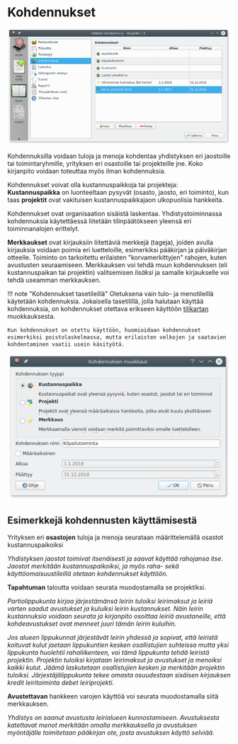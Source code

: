 # Kohdennukset

![](kohdennukset.png)

Kohdennuksilla voidaan tuloja ja menoja kohdentaa yhdistyksen eri jaostoille tai toimintaryhmille, yrityksen eri osastoille tai projekteille jne. Koko kirjanpito voidaan toteuttaa myös ilman kohdennuksia.

Kohdennukset voivat olla kustannuspaikkoja tai projekteja: **Kustannuspaikka** on luonteeltaan pysyvät (osasto, jaosto, eri toiminto), kun taas **projektit** ovat vakituisen kustannuspaikkajaon ulkopuolisia hankkeita.

Kohdennukset ovat organisaation sisäistä laskentaa. Yhdistystoiminnassa kohdennuksia käytettäessä liitetään tilinpäätökseen yleensä eri toiminnanalojen erittelyt.

**Merkkaukset** ovat kirjauksiin liitettäviä merkkejä (tageja), joiden avulla kirjauksia voidaan poimia eri luetteloille, esimerkiksi pääkirjan ja päiväkirjan otteelle. Toiminto on tarkoitettu erilaisten "korvamerkittyjen" rahojen, kuten avustusten seuraamiseen. Merkkauksen voi tehdä muun kohdennuksen (eli kustannuspaikan tai projektin) valitsemisen *lisäksi* ja samalle kirjaukselle voi tehdä useamman merkkauksen.

!!! note "Kohdennukset tasetileillä"
    Oletuksena vain tulo- ja menotileillä käytetään kohdennuksia. Jokaisella tasetilillä, jolla halutaan käyttää kohdennuksia, on kohdennukset otettava erikseen käyttöön [tilikartan](../tilikartta) muokkauksesta.

    Kun kohdennukset on otettu käyttöön, huomioidaan kohdennukset esimerkiksi poistolaskelmassa, mutta erilaisten velkojen ja saatavien kohdentaminen vaatii usein käsityötä.

![](muokkaa.png)

## Esimerkkejä kohdennusten käyttämisestä

Yrityksen eri **osastojen** tuloja ja menoja seurataan määrittelemällä osastot kustannuspaikoiksi

*Yhdistyksen jaostot toimivat itsenäisesti ja saavat käyttää rahojansa itse. Jaostot merkitään kustannuspaikoiksi, ja myös raha- sekä käyttöomaisuustileillä otetaan kohdennukset käyttöön.*

**Tapahtuman** taloutta voidaan seurata muodostamalla se projektiksi.

*Partiolippukunta kirjaa järjestämänsä leirin tuloiksi leirimaksut ja leiriä varten saadut avustukset ja kuluiksi leirin kustannukset. Näin leirin kustannuksia voidaan seurata ja kirjanpito osoittaa leiriä avustaneille, että kohdeavustukset ovat menneet juuri tämän leirin kuluihin.*

*Jos alueen lippukunnat järjestävät leirin yhdessä ja sopivat, että leiristä koituvat kulut jaetaan lippukuntien kesken osallistujien suhteissa mutta yksi lippukunta huolehtii rahaliikenteen, voi tämä lippukunta tehdä leiristä projektin. Projektin tuloiksi kirjataan leirimaksut ja avustukset ja menoiksi kaikki kulut. Jäämä laskutetaan osallistujien kesken ja merkitään projektin tuloiksi. Järjestäjälippukunta tekee omasta osuudestaan sisäisen kirjauksen kredit leiritoiminta debet leiriprojekti.*

**Avustettavan** hankkeen varojen käyttöä voi seurata muodostamalla siitä merkkauksen.

*Yhdistys on saanut avustusta leirialueen kunnostamiseen. Avustuksesta katettavat menot merkitään omalla merkkauksella ja avustuksen myöntäjälle toimitetaan pääkirjan ote, josta avustuksen käyttö selviää.*
